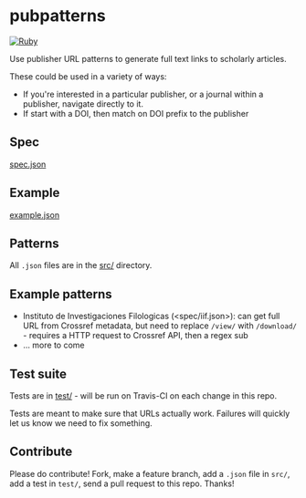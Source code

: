 pubpatterns
===========

[![Ruby](https://github.com/sckott/pubpatterns/workflows/Ruby/badge.svg)](https://github.com/sckott/pubpatterns/actions?query=workflow%3ARuby)

Use publisher URL patterns to generate full text links to scholarly articles.

These could be used in a variety of ways:

* If you're interested in a particular publisher, or a journal within a publisher, navigate directly to it.
* If start with a DOI, then match on DOI prefix to the publisher

## Spec


[spec.json](spec.json)

## Example

[example.json](example.json)

## Patterns

All `.json` files are in the [src/](src/) directory.

## Example patterns

* Instituto de Investigaciones Filologicas (<spec/iif.json>): can get full URL from Crossref metadata, but need to replace `/view/` with `/download/` - requires a HTTP request to Crossref API, then a regex sub
* ... more to come

## Test suite

Tests are in [test/](test/) - will be run on Travis-CI on each change in this repo.

Tests are meant to make sure that URLs actually work. Failures will quickly
let us know we need to fix something.

## Contribute

Please do contribute! Fork, make a feature branch, add a `.json` file in `src/`,
add a test in `test/`, send a pull request to this repo. Thanks!
